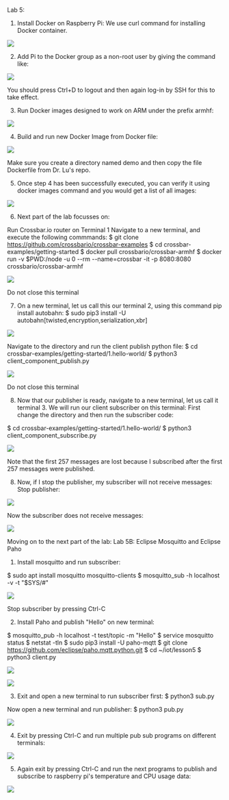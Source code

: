 Lab 5:

1. Install Docker on Raspberry Pi:
We use curl command for installing Docker container.

![](Dockerinstall.PNG)

2. Add Pi to the Docker group as a non-root user by giving the command like:

![](logout.PNG)

You should press Ctrl+D to logout and then again log-in by SSH for this to take effect.

3. Run Docker images designed to work on ARM under the prefix armhf:

![](runDockerimages.PNG)

4. Build and run new Docker Image from Docker file:

![](dockerbuild.PNG)

Make sure you create a directory named demo and then copy the file Dockerfile from Dr. Lu's repo.

5. Once step 4 has been successfully executed, you can verify it using docker images command and you would get a list of all images:

![](dockerbuiltrun.PNG)

6. Next part of the lab focusses on: 

Run Crossbar.io router on Terminal 1
Navigate to a new terminal, and execute the following commmands:
$ git clone https://github.com/crossbario/crossbar-examples
$ cd crossbar-examples/getting-started
$ docker pull crossbario/crossbar-armhf
$ docker run -v $PWD:/node -u 0 --rm --name=crossbar -it -p 8080:8080 crossbario/crossbar-armhf

![](cross1io.PNG)

Do not close this terminal

7. On a new terminal, let us call this our terminal 2, using this command pip install autobahn:
$ sudo pip3 install -U autobahn[twisted,encryption,serialization,xbr]

![](cross2autobahn.PNG)

Navigate to the directory and run the client publish python file:
$ cd crossbar-examples/getting-started/1.hello-world/
$ python3 client_component_publish.py

![](cross2clientpub.PNG)

Do not close this terminal

8. Now that our publisher is ready, navigate to a new terminal, let us call it terminal 3. 
We will run our client subscriber on this terminal:
First change the directory and then run the subscriber code:

$ cd crossbar-examples/getting-started/1.hello-world/
$ python3 client_component_subscribe.py

![](cross3clientsub.PNG)

Note that the first 257 messages are lost because I subscribed after the first 257 messages were published. 

8. Now, if I stop the publisher, my subscriber will not receive messages:
Stop publisher:

![](stoppub.PNG)

Now the subscriber does not receive messages:

![](afterpubstopped.PNG)

Moving on to the next part of the lab:
Lab 5B: Eclipse Mosquitto and Eclipse Paho

1. Install mosquitto and run subscriber:

$ sudo apt install mosquitto mosquitto-clients
$ mosquitto_sub -h localhost -v -t "\$SYS/#"

![](mosquitto.PNG)

Stop subscriber by pressing Ctrl-C

2. Install Paho and publish "Hello" on new terminal:

$ mosquitto_pub -h localhost -t test/topic -m "Hello"
$ service mosquitto status
$ netstat -tln
$ sudo pip3 install -U paho-mqtt
$ git clone https://github.com/eclipse/paho.mqtt.python.git
$ cd ~/iot/lesson5
$ python3 client.py

![](pubmosquitto.PNG)

![](subpaho.PNG)

3. Exit and open a new terminal to run subscriber first:
$ python3 sub.py

Now open a new terminal and run publisher:
$ python3 pub.py

![](pubsub.PNG)

4. Exit by pressing Ctrl-C and run multiple pub sub programs on different terminals:

![](multiplepubsub.PNG)

5. Again exit by pressing Ctrl-C and run the next programs to publish and subscribe to raspberry pi's temperature and CPU usage data:

![](raspipubsub.PNG)
